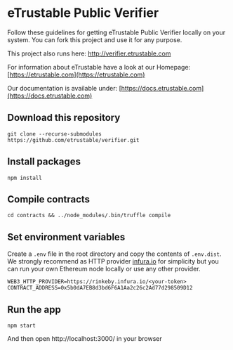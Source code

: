 # eTrustable Public Verifier

Follow these guidelines for getting eTrustable Public Verifier locally on your system. You can fork this project and use it for any purpose.

This project also runs here: http://verifier.etrustable.com

For information about eTrustable have a look at our Homepage: [https://etrustable.com](https://etrustable.com)

Our documentation is available under: [https://docs.etrustable.com](https://docs.etrustable.com)

## Download this repository

    git clone --recurse-submodules https://github.com/etrustable/verifier.git

## Install packages

    npm install

## Compile contracts

    cd contracts && ../node_modules/.bin/truffle compile

## Set environment variables

Create a `.env` file in the root directory and copy the contents of `.env.dist`. We strongly recommend as HTTP provider [infura.io](https://infura.io/docs) for simplicity but you can run your own Ethereum node locally or use any other provider.

    WEB3_HTTP_PROVIDER=https://rinkeby.infura.io/<your-token>
    CONTRACT_ADDRESS=0x5b0dA7EB8d3bd6F6A1Aa2c26c2Ad77d298509D12

## Run the app

    npm start

And then open http://localhost:3000/ in your browser
